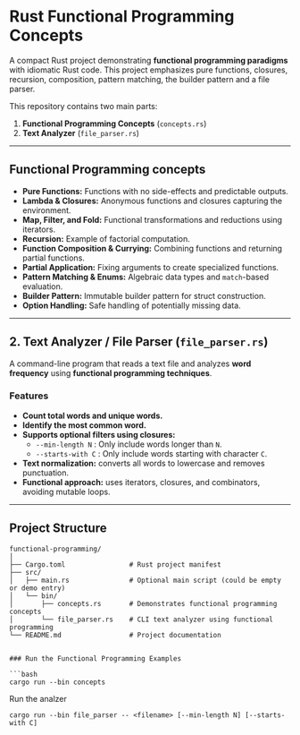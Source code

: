 # Rust Functional Programming Concepts

A compact Rust project demonstrating **functional programming paradigms** with idiomatic Rust code. This project emphasizes pure functions, closures, recursion, composition, pattern matching, the builder pattern and a file parser.

This repository contains two main parts:

1. **Functional Programming Concepts** (`concepts.rs`)  
2. **Text Analyzer** (`file_parser.rs`)

---

## Functional Programming concepts

- **Pure Functions:** Functions with no side-effects and predictable outputs.
- **Lambda & Closures:** Anonymous functions and closures capturing the environment.
- **Map, Filter, and Fold:** Functional transformations and reductions using iterators.
- **Recursion:** Example of factorial computation.
- **Function Composition & Currying:** Combining functions and returning partial functions.
- **Partial Application:** Fixing arguments to create specialized functions.
- **Pattern Matching & Enums:** Algebraic data types and `match`-based evaluation.
- **Builder Pattern:** Immutable builder pattern for struct construction.
- **Option Handling:** Safe handling of potentially missing data.


---
## 2. Text Analyzer / File Parser (`file_parser.rs`)

A command-line program that reads a text file and analyzes **word frequency** using **functional programming techniques**.

### Features

- **Count total words and unique words.**
- **Identify the most common word.**
- **Supports optional filters using closures:**
  - `--min-length N` : Only include words longer than `N`.
  - `--starts-with C` : Only include words starting with character `C`.
- **Text normalization:** converts all words to lowercase and removes punctuation.
- **Functional approach:** uses iterators, closures, and combinators, avoiding mutable loops.

---

## Project Structure

```text
functional-programming/
│
├── Cargo.toml                # Rust project manifest
├── src/
│   ├── main.rs               # Optional main script (could be empty or demo entry)
│   └── bin/
│       ├── concepts.rs       # Demonstrates functional programming concepts
│       └── file_parser.rs    # CLI text analyzer using functional programming
└── README.md                 # Project documentation


### Run the Functional Programming Examples

```bash
cargo run --bin concepts
```
Run the analzer
```
cargo run --bin file_parser -- <filename> [--min-length N] [--starts-with C]
```
